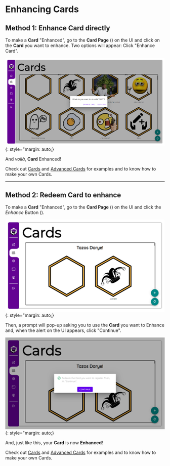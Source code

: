 # Enhancing Cards

## Method 1: Enhance Card directly

To make a **Card** "Enhanced", go to the **Card Page** (<ion-icon name="library-outline"></ion-icon>) on the UI and click on the **Card** you want to enhance. Two options will appear: Click "Enhance Card".

![Loot's Tools UI's Cards Options](../img/lootsToolsUI_cardOptions.png){: style="margin: auto;}

And *voilà*, **Card** Enhanced!

Check out [Cards](./normalCards.md) and [Advanced Cards](./advCards.md) for examples and to know how to make your own Cards.

---

## Method 2: Redeem Card to enhance

To make a **Card** "Enhanced", go to the **Card Page** (<ion-icon name="library-outline"></ion-icon>) on the UI and click the *Enhance* Button (<ion-icon name="add-circle-outline"></ion-icon>).

![Loot's Tools UI's Cards Page](../img/lootsToolsUI_cards.png){: style="margin: auto;}

Then, a prompt will pop-up asking you to use the **Card** you want to Enhance and, when the alert on the UI appears, click "Continue".

![Loot's Tools UI's Enhance Card Prompt](../img/lootsToolsUI_addCard.png){: style="margin: auto;}

And, just like this, your **Card** is now **Enhanced**!

Check out [Cards](./normalCards.md) and [Advanced Cards](./advCards.md) for examples and to know how to make your own Cards.
